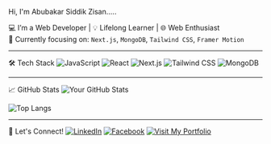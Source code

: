 Hi, I'm Abubakar Siddik Zisan.....

💻 I’m a Web Developer | 💡 Lifelong Learner | 🌐 Web Enthusiast  
🎯 Currently focusing on: `Next.js`, `MongoDB`, `Tailwind CSS`, `Framer Motion`

---

🛠️ Tech Stack
![JavaScript](https://img.shields.io/badge/-JavaScript-black?style=flat-square&logo=javascript)
![React](https://img.shields.io/badge/-React-161B22?style=flat&logo=react) 
![Next.js](https://img.shields.io/badge/-Next.js-161B22?style=flat&logo=next.js) 
![Tailwind CSS](https://img.shields.io/badge/-Tailwind-161B22?style=flat&logo=tailwind-css)
![MongoDB](https://img.shields.io/badge/-MongoDB-161B22?style=flat&logo=mongodb)

---

📈 GitHub Stats
![Your GitHub Stats](https://github-readme-stats.vercel.app/api?username=abubakersiddeak&show_icons=true&theme=github_dark&hide_border=true)

![Top Langs](https://github-readme-stats.vercel.app/api/top-langs/?username=abubakersiddeak&layout=compact&theme=github_dark&hide_border=true)

---

🔗 Let's Connect!
[![LinkedIn](https://img.shields.io/badge/-LinkedIn-0A66C2?style=flat&logo=linkedin&logoColor=white)](https://linkedin.com/in/abubaker-siddik-zisan)
[![Facebook](https://img.shields.io/badge/-Facebook-1877F2?style=flat&logo=facebook&logoColor=white)](https://facebook.com/abubakar.siddeak)
[![Visit My Portfolio](https://img.shields.io/badge/Visit%20My%20Portfolio-%23007ACC?style=for-the-badge&logo=google-chrome&logoColor=white)](https://devzisan.vercel.app/)




